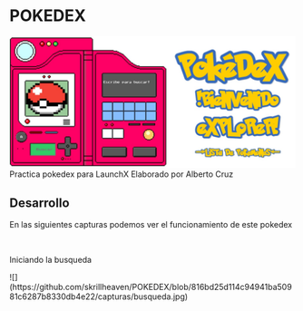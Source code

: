 # POKEDEX
![Image text](https://github.com/skrillheaven/POKEDEX/blob/816bd25d114c94941ba50981c6287b8330db4e22/capturas/muestra.jpg)
Practica pokedex para LaunchX Elaborado por Alberto Cruz

<h2>Desarrollo </h2>
<p>En las siguientes capturas podemos ver el funcionamiento de este pokedex</p><br>
<p>Iniciando la busqueda</p>
![](https://github.com/skrillheaven/POKEDEX/blob/816bd25d114c94941ba50981c6287b8330db4e22/capturas/busqueda.jpg)

